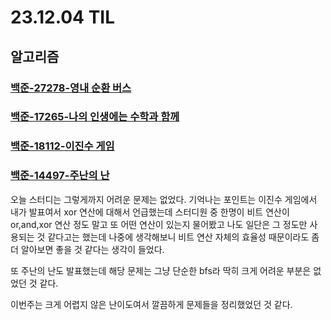 # 23.12.04 TIL

## 알고리즘

### [백준-27278-영내 순환 버스 ](https://www.acmicpc.net/problem/27278)

### [백준-17265-나의 인생에는 수학과 함께](https://www.acmicpc.net/problem/17265)

### [백준-18112-이진수 게임](https://www.acmicpc.net/problem/18112)

### [백준-14497-주난의 난](https://www.acmicpc.net/problem/14497)

오늘 스터디는 그렇게까지 어려운 문제는 없었다. 기억나는 포인트는 이진수 게임에서 내가 발표여서 xor 연산에 대해서 언급했는데 스터디원 중 한명이 비트 연산이 or,and,xor 연산 정도 말고 또 어떤 연산이 있는지 물어봤고 나도 일단은 그 정도만 사용되는 것 같다고는 했는데 나중에 생각해보니 비트 연산 자체의 효율성 때문이라도 좀 더 알아보면 좋을 것 같다는 생각이 들었다.

또 주난의 난도 발표했는데 해당 문제는 그냥 단순한 bfs라 딱히 크게 어려운 부분은 없었던 것 같다.

이번주는 크게 어렵지 않은 난이도여서 깔끔하게 문제들을 정리했었던 것 같다.
